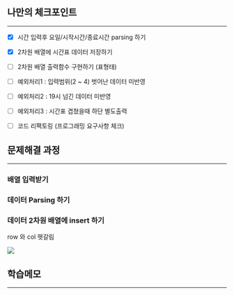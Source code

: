 ## 나만의 체크포인트

---

- [x]  시간 입력후 요일/시작시간/종료시간 parsing 하기
- [x]  2차원 배열에 시간표 데이터 저장하기
- [ ]  2차원 배열 출력함수 구현하기 (표형태)
- [ ]  예외처리1 : 입력범위(2 ~ 4) 벗어난 데이터 미반영
- [ ]  예외처리2 : 19시 넘긴 데이터 미반영
- [ ]  예외처리3 : 시간표 겹쳤을때 하단 별도출력
- [ ]  코드 리팩토링 (프로그래밍 요구사항 체크)


## 문제해결 과정

---



### 배열 입력받기

### 데이터 Parsing 하기

### 데이터 2차원 배열에 insert 하기

row 와 col 헷갈림


<img src="https://github.com/plashdof/molecatch_Kotlin/assets/86242930/21e190fc-3c6a-4499-9b6f-d1843a0c45ff">


## 학습메모

---